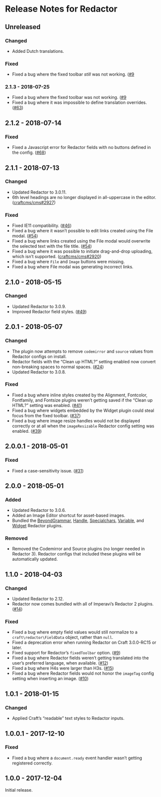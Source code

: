 # Release Notes for Redactor

## Unreleased
### Changed
- Added Dutch translations.

### Fixed
- Fixed a bug where the fixed toolbar _still_ was not working. ([#9]((https://github.com/craftcms/redactor/issues/9))

### 2.1.3 - 2018-07-25

- Fixed a bug where the fixed toolbar was not working. ([#9]((https://github.com/craftcms/redactor/issues/9))
- Fixed a bug where it was impossible to define translation overrides. ([#63](https://github.com/craftcms/redactor/issues/63))

## 2.1.2 - 2018-07-14

### Fixed
- Fixed a Javascript error for Redactor fields with no buttons defined in the config. ([#68](https://github.com/craftcms/redactor/issues/68))

## 2.1.1 - 2018-07-13

### Changed
- Updated Redactor to 3.0.11.
- 6th level headings are no longer displayed in all-uppercase in the editor. ([craftcms/cms#2927](https://github.com/craftcms/cms/issues/2927))

### Fixed
- Fixed IE11 compatibility. ([#46](https://github.com/craftcms/redactor/issues/46))
- Fixed a bug where it wasn’t possible to edit links created using the File modal. ([#54](https://github.com/craftcms/redactor/issues/54))
- Fixed a bug where links created using the File modal would overwrite the selected text with the file title. ([#54](https://github.com/craftcms/redactor/issues/54))
- Fixed a bug where it was possible to initiate drag-and-drop uploading, which isn’t supported. ([craftcms/cms#2920](https://github.com/craftcms/cms/issues/2920))
- Fixed a bug where `File` and `Image` buttons were missing.
- Fixed a bug where File modal was generating incorrect links.

## 2.1.0 - 2018-05-15

### Changed
- Updated Redactor to 3.0.9.
- Improved Redactor field styles. ([#49](https://github.com/craftcms/redactor/pull/49))

## 2.0.1 - 2018-05-07

### Changed
- The plugin now attempts to remove `codemirror` and `source` values from Redactor configs on install.
- Redactor fields with the “Clean up HTML?” setting enabled now convert non-breaking spaces to normal spaces. ([#24](https://github.com/craftcms/redactor/issues/24))
- Updated Redactor to 3.0.8.

### Fixed
- Fixed a bug where inline styles created by the Alignment, Fontcolor, Fontfamily, and Fontsize plugins weren’t getting saved if the “Clean up HTML?” setting was enabled. ([#41](https://github.com/craftcms/redactor/issues/41))
- Fixed a bug where widgets embedded by the Widget plugin could steal focus from the fixed toolbar. ([#37](https://github.com/craftcms/redactor/issues/37))
- Fixed a bug where image resize handles would not be displayed correctly or at all when the `imageResizable` Redactor config setting was enabled. ([#39](https://github.com/craftcms/redactor/issues/39))

## 2.0.0.1 - 2018-05-01

### Fixed
- Fixed a case-sensitivity issue. ([#31](https://github.com/craftcms/redactor/issues/31))

## 2.0.0 - 2018-05-01

### Added
- Updated Redactor to 3.0.6.
- Added an Image Editor shortcut for asset-based images.
- Bundled the [BeyondGrammar](https://imperavi.com/redactor/plugins/beyondgrammar/), [Handle](https://imperavi.com/redactor/plugins/handle/), [Specialchars](https://imperavi.com/redactor/plugins/specialchars/), [Variable](https://imperavi.com/redactor/plugins/variable/), and [Widget](https://imperavi.com/redactor/plugins/widget/) Redactor plugins.

### Removed
- Removed the Codemirror and Source plugins (no longer needed in Redactor 3). Redactor configs that included these plugins will be automatically updated.

## 1.1.0 - 2018-04-03

### Changed
- Updated Redactor to 2.12.
- Redactor now comes bundled with all of Imperavi’s Redactor 2 plugins. ([#14](https://github.com/craftcms/redactor/issues/14))

### Fixed
- Fixed a bug where empty field values would still normalize to a `craft\redactor\FieldData` object, rather than `null`.
- Fixed a deprecation error when running Redactor on Craft 3.0.0-RC15 or later.
- Fixed support for Redactor’s `fixedToolbar` option. ([#9](https://github.com/craftcms/redactor/issues/9))
- Fixed a bug where Redactor fields weren’t getting translated into the user’s preferred language, when available. ([#12](https://github.com/craftcms/redactor/issues/12))
- Fixed a bug where H4s were larger than H3s. ([#15](https://github.com/craftcms/redactor/issues/15))
- Fixed a bug where Redactor fields would not honor the `imageTag` config setting when inserting an image. ([#10](https://github.com/craftcms/redactor/issues/10))

## 1.0.1 - 2018-01-15

### Changed
- Applied Craft’s “readable” text styles to Redactor inputs.

## 1.0.0.1 - 2017-12-10

### Fixed
- Fixed a bug where a `document.ready` event handler wasn’t getting registered correctly.

## 1.0.0 - 2017-12-04

Initial release.
